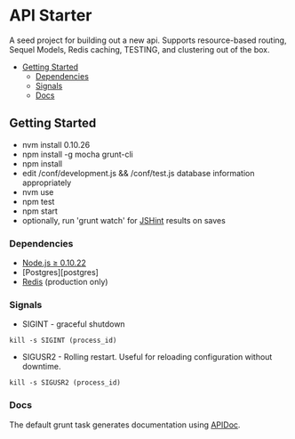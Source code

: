 API Starter
=======

A seed project for building out a new api.  Supports resource-based routing, Sequel Models, Redis caching, TESTING, and clustering out of the box.

* [Getting Started](#getting-started)
  * [Dependencies](#dependencies)
  * [Signals](#signals)
  * [Docs](#docs)


## Getting Started
  - nvm install 0.10.26
  - npm install -g mocha grunt-cli
  - npm install
  - edit /conf/development.js && /conf/test.js database information appropriately
  - nvm use
  - npm test
  - npm start
  - optionally, run 'grunt watch' for [JSHint][jshint] results on saves

### Dependencies
- [Node.js ≥ 0.10.22][node]
- [Postgres][postgres]
- [Redis][redis] (production only)

### Signals

- SIGINT - graceful shutdown
```
kill -s SIGINT (process_id)
```

- SIGUSR2 - Rolling restart.  Useful for reloading configuration without downtime.
```
kill -s SIGUSR2 (process_id)
```

### Docs
The default grunt task generates documentation using [APIDoc][apidoc].

[node]: http://nodejs.org/ "Node.js"
[cluster]: http://nodejs.org/docs/v0.10.22/api/cluster.html "Cluster - Node v0.10.22"
[redis]: http://redis.io/download "Redis"
[jshint]: http://www.jshint.com/docs/ "JSHint"
[apidoc]: http://apidocjs.com/ "APIDocJS"
